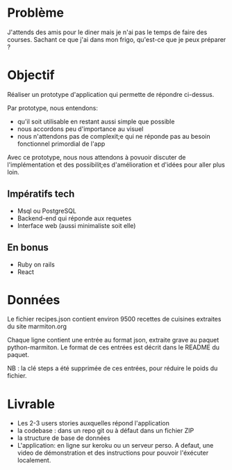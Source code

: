 # Problème

J'attends des amis pour le diner mais je n'ai pas le temps de faire des courses. Sachant ce que j'ai dans mon frigo, qu'est-ce que je peux préparer ?

# Objectif

Réaliser un prototype d'application qui permette de répondre ci-dessus.

Par prototype, nous entendons:

* qu'il soit utilisable en restant aussi simple que possible
* nous accordons peu d'importance au visuel
* nous n'attendons pas de complexit;e qui ne réponde pas au besoin fonctionnel primordial de l'app

Avec ce prototype, nous nous attendons à povuoir discuter de l'implémentation et des possibilit;es d'amélioration et d'idées pour aller plus loin.

## Impératifs tech

* Msql ou PostgreSQL
* Backend-end qui réponde aux requetes
* Interface web (aussi minimaliste soit elle)

## En bonus

* Ruby on rails
* React

# Données

Le fichier recipes.json contient environ 9500 recettes de cuisines extraites du site marmiton.org

Chaque ligne contient une entrée au format json, extraite grave au paquet python-marmiton. Le format de ces entrées est décrit dans le README du paquet.

NB : la clé steps a été supprimée de ces entrées, pour réduire le poids du fichier.

# Livrable

* Les 2-3 users stories auxquelles répond l'application
* la codebase : dans un repo git ou à défaut dans un fichier ZIP
* la structure de base de données
* L'application: en ligne sur keroku ou un serveur perso. A defaut, une video de démonstration et des instructions pour pouvoir l'éxécuter localement.

